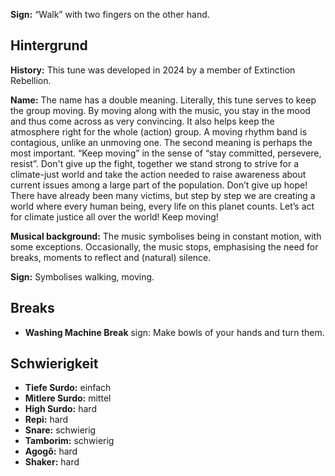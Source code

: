 **Sign:** “Walk” with two fingers on the other hand.

## Hintergrund

**History:** This tune was developed in 2024 by a member of Extinction
Rebellion.

**Name:** The name has a double meaning. Literally, this tune serves to keep the
group moving. By moving along with the music, you stay in the mood and thus come
across as very convincing. It also helps keep the atmosphere right for the whole
(action) group. A moving rhythm band is contagious, unlike an unmoving one. The
second meaning is perhaps the most important. “Keep moving” in the sense of
“stay committed, persevere, resist”. Don't give up the fight, together we stand
strong to strive for a climate-just world and take the action needed to raise
awareness about current issues among a large part of the population. Don’t give
up hope! There have already been many victims, but step by step we are creating
a world where every human being, every life on this planet counts. Let’s act for
climate justice all over the world! Keep moving!

**Musical background:** The music symbolises being in constant motion, with some
exceptions. Occasionally, the music stops, emphasising the need for breaks,
moments to reflect and (natural) silence.

**Sign:** Symbolises walking, moving.

## Breaks

* **Washing Machine Break** sign: Make bowls of your hands and turn them.

## Schwierigkeit

* **Tiefe Surdo:** einfach
* **Mitlere Surdo:** mittel
* **High Surdo:** hard
* **Repi:** hard
* **Snare:** schwierig
* **Tamborim:** schwierig
* **Agogô:** hard
* **Shaker:** hard
